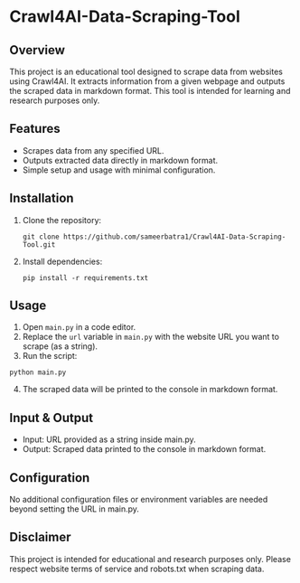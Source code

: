 # Crawl4AI-Data-Scraping-Tool

## Overview
This project is an educational tool designed to scrape data from websites using Crawl4AI. It extracts information from a given webpage and outputs the scraped data in markdown format. This tool is intended for learning and research purposes only.

## Features
  - Scrapes data from any specified URL.
  - Outputs extracted data directly in markdown format.
  - Simple setup and usage with minimal configuration.

## Installation
  1. Clone the repository:
      ```
      git clone https://github.com/sameerbatra1/Crawl4AI-Data-Scraping-Tool.git
      ```
  2. Install dependencies:
      ```
      pip install -r requirements.txt
      ```
## Usage
1. Open ```main.py``` in a code editor.
2. Replace the ```url``` variable in ```main.py``` with the website URL you want to scrape (as a string).
3. Run the script:
```
python main.py
```
4. The scraped data will be printed to the console in markdown format.

## Input & Output
- Input: URL provided as a string inside main.py.
- Output: Scraped data printed to the console in markdown format.

## Configuration
No additional configuration files or environment variables are needed beyond setting the URL in main.py.

## Disclaimer
This project is intended for educational and research purposes only. Please respect website terms of service and robots.txt when scraping data.
